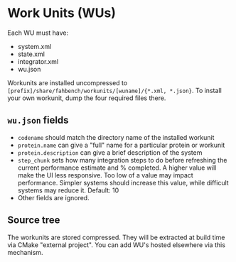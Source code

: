 Work Units (WUs)
================

Each WU must have:
 - system.xml
 - state.xml
 - integrator.xml
 - wu.json

Workunits are installed uncompressed to
`[prefix]/share/fahbench/workunits/[wuname]/{*.xml, *.json}`.
To install your own workunit, dump the four required files
there.

`wu.json` fields
----------------

 - `codename` should match the directory name of the installed workunit
 - `protein.name` can give a "full" name for a particular protein or workunit
 - `protein.description` can give a brief description of the system
 - `step_chunk` sets how many integration steps to do before refreshing the
   current performance estimate and % completed. A higher value will make the
   UI less responsive. Too low of a value may impact performance. Simpler
   systems should increase this value, while difficult systems may reduce it.
   Default: 10
 - Other fields are ignored.


Source tree
-----------

The workunits are stored compressed. They will be extracted at build time
via CMake "external project". You can add WU's hosted elsewhere via this
mechanism.

